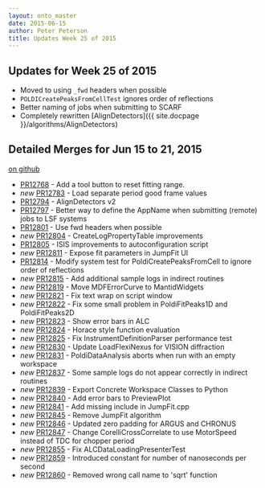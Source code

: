 ```yaml
---
layout: onto_master
date: 2015-06-15
author: Peter Peterson
title: Updates Week 25 of 2015
---
```

Updates for Week 25 of 2015
---------------------------
* Moved to using `_fwd` headers when possible
* `POLDICreatePeaksFromCellTest` ignores order of reflections
* Better naming of jobs when submitting to SCARF
* Completely rewritten [AlignDetectors]({{ site.docpage }}/algorithms/AlignDetectors)

Detailed Merges for Jun 15 to 21, 2015
--------------------------------------
[on github](https://github.com/mantidproject/mantid/pulls?q=is%3Apr+merged%3A2015-06-16..2015-06-21)

* [PR12768](https://github.com/mantidproject/mantid/pull/12768) - Add a tool button to reset fitting range.
* *new* [PR12783](https://github.com/mantidproject/mantid/pull/12783) - Load separate period good frame values
* [PR12794](https://github.com/mantidproject/mantid/pull/12794) - AlignDetectors v2
* [PR12797](https://github.com/mantidproject/mantid/pull/12797) - Better way to define the AppName when submitting (remote) jobs to LSF systems
* [PR12801](https://github.com/mantidproject/mantid/pull/12801) - Use fwd headers when possible
* *new* [PR12804](https://github.com/mantidproject/mantid/pull/12804) - CreateLogPropertyTable improvements
* [PR12805](https://github.com/mantidproject/mantid/pull/12805) - ISIS improvements to autoconfiguration script
* *new* [PR12811](https://github.com/mantidproject/mantid/pull/12811) - Expose fit parameters in JumpFit UI
* [PR12814](https://github.com/mantidproject/mantid/pull/12814) - Modify system test for PoldiCreatePeaksFromCell to ignore order of reflections
* *new* [PR12815](https://github.com/mantidproject/mantid/pull/12815) - Add additional sample logs in indirect routines
* *new* [PR12819](https://github.com/mantidproject/mantid/pull/12819) - Move MDFErrorCurve to MantidWidgets
* *new* [PR12821](https://github.com/mantidproject/mantid/pull/12821) - Fix text wrap on script window
* *new* [PR12822](https://github.com/mantidproject/mantid/pull/12822) - Fix some small problem in PoldiFitPeaks1D and PoldiFitPeaks2D
* *new* [PR12823](https://github.com/mantidproject/mantid/pull/12823) - Show error bars in ALC
* *new* [PR12824](https://github.com/mantidproject/mantid/pull/12824) - Horace style function evaluation
* *new* [PR12825](https://github.com/mantidproject/mantid/pull/12825) - Fix InstrumentDefinitionParser performance test
* *new* [PR12830](https://github.com/mantidproject/mantid/pull/12830) - Update LoadFlexiNexus for VISION diffraction
* *new* [PR12831](https://github.com/mantidproject/mantid/pull/12831) - PoldiDataAnalysis aborts when run with an empty workspace
* *new* [PR12837](https://github.com/mantidproject/mantid/pull/12837) - Some sample logs do not appear correctly in indirect routines
* *new* [PR12839](https://github.com/mantidproject/mantid/pull/12839) - Export Concrete Workspace Classes to Python
* *new* [PR12840](https://github.com/mantidproject/mantid/pull/12840) - Add error bars to PreviewPlot
* *new* [PR12841](https://github.com/mantidproject/mantid/pull/12841) - Add missing include in JumpFit.cpp
* *new* [PR12845](https://github.com/mantidproject/mantid/pull/12845) - Remove JumpFit algorithm
* *new* [PR12846](https://github.com/mantidproject/mantid/pull/12846) - Updated zero padding for ARGUS and CHRONUS
* *new* [PR12847](https://github.com/mantidproject/mantid/pull/12847) - Change CorelliCrossCorrelate to use MotorSpeed instead of TDC for chopper period
* *new* [PR12855](https://github.com/mantidproject/mantid/pull/12855) - Fix ALCDataLoadingPresenterTest
* *new* [PR12859](https://github.com/mantidproject/mantid/pull/12859) - Introduced constant for number of nanoseconds per second
* *new* [PR12860](https://github.com/mantidproject/mantid/pull/12860) - Removed wrong call name to 'sqrt' function
